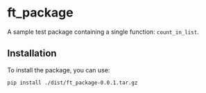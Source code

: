 # ft_package

A sample test package containing a single function: `count_in_list`.

## Installation

To install the package, you can use:

```bash
pip install ./dist/ft_package-0.0.1.tar.gz
```